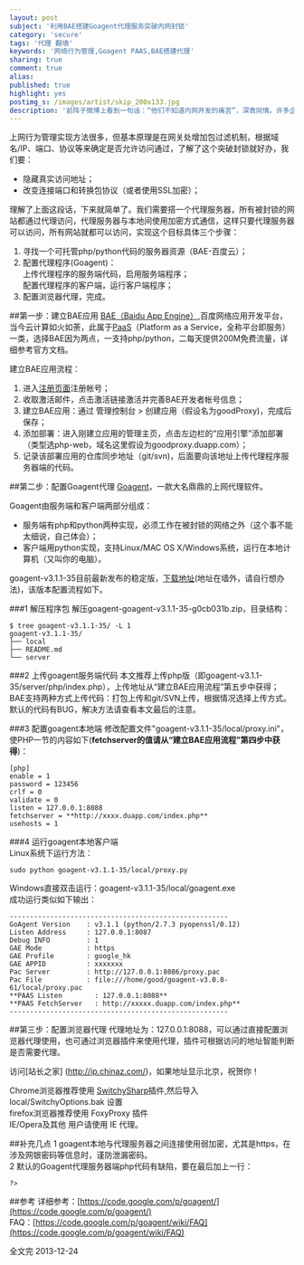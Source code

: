 ```yaml
---
layout: post
subject: '利用BAE搭建Goagent代理服务突破内网封锁'
category: 'secure'
tags: '代理 翻墙'
keywords: '网络行为管理,Goagent PAAS,BAE搭建代理'
sharing: true
comment: true
alias: 
published: true
highlight: yes
postimg_s: /images/artist/skip_200x133.jpg
description: '前阵子微博上看到一句话：“他们不知道内网开发的痛苦”，深表同情。许多企业内部通过<b>上网行为管理系统</b>限制访问部分网站，比如像[Ubutnu中文论坛]也在某公司禁止之列，作为一名geek怎可忍受！'  
---
```


上网行为管理实现方法很多，但基本原理是在网关处增加包过滤机制，根据域名/IP、端口、协议等来确定是否允许访问通过，了解了这个突破封锁就好办，我们要：  

  * 隐藏真实访问地址；   
  * 改变连接端口和转换包协议（或者使用SSL加密）； 

理解了上面这段话，下来就简单了。我们需要搭一个代理服务器，所有被封锁的网站都通过代理访问，代理服务器与本地间使用加密方式通信，这样只要代理服务器可以访问，所有网站就都可以访问，实现这个目标具体三个步骤：
 
1. 寻找一个可托管php/python代码的服务器资源（BAE-百度云）；  
2. 配置代理程序(Goagent)：  
	上传代理程序的服务端代码，启用服务端程序；  
	配置代理程序的客户端，运行客户端程序；  
3. 配置浏览器代理，完成。  

##第一步：建立BAE应用
[BAE（Baidu App Engine）](http://developer.baidu.com/bae/),百度网络应用开发平台，当今云计算如火如荼，此属于[PaaS](http://zh.wikipedia.org/wiki/%E5%B9%B3%E5%8F%B0%E5%8D%B3%E6%9C%8D%E5%8A%A1)（Platform as a Service，全称平台即服务）一类，选择BAE因为两点，一支持php/python，二每天提供200M免费流量，详细参考官方文档。

建立BAE应用流程：

1. 进入[注册页面](http://developer.baidu.com/bae)注册帐号；  
2. 收取激活邮件，点击激活链接激活并完善BAE开发者帐号信息；  
3. 建立BAE应用：通过 管理控制台 > 创建应用（假设名为goodProxy)，完成后保存；    
4. 添加部署：进入刚建立应用的管理主页，点击左边栏的“应用引擎”添加部署（类型选php-web，域名这里假设为goodproxy.duapp.com）；  
5. 记录该部署应用的仓库同步地址（git/svn)，后面要向该地址上传代理程序服务器端的代码。  

##第二步：配置Goagent代理
[Goagent](https://code.google.com/p/goagent/)，一款大名鼎鼎的上网代理软件。

Goagent由服务端和客户端两部分组成：  

+ 服务端有php和python两种实现，必须工作在被封锁的网络之外（这个事不能太细说，自己体会）；  
+ 客户端用python实现，支持Linux/MAC OS X/Windows系统，运行在本地计算机（又叫你的电脑）。  

goagent-v3.1.1-35目前最新发布的稳定版，[下载地址](https://nodeload.github.com/goagent/goagent/legacy.zip/3.0)(地址在墙外，请自行想办法)，该版本配置流程如下。

###1 解压程序包
解压goagent-goagent-v3.1.1-35-g0cb031b.zip，目录结构：
```
$ tree goagent-v3.1.1-35/ -L 1
goagent-v3.1.1-35/
├── local    
├── README.md
└── server
```

###2 上传goagent服务端代码
本文推荐上传php版（即goagent-v3.1.1-35/server/php/index.php），上传地址从“建立BAE应用流程”第五步中获得；BAE支持两种方式上传代码：打包上传和git/SVN上传，根据情况选择上传方式。默认的代码有BUG，解决方法请查看本文最后的注意。 

###3 配置goagent本地端
修改配置文件"goagent-v3.1.1-35/local/proxy.ini"，使PHP一节的内容如下(**fetchserver的值请从“建立BAE应用流程”第四步中获得**)：  
```
[php]
enable = 1
password = 123456
crlf = 0
validate = 0
listen = 127.0.0.1:8088
fetchserver = **http://xxxx.duapp.com/index.php**
usehosts = 1
```

###4 运行goagent本地客户端  
Linux系统下运行方法：
```
sudo python goagent-v3.1.1-35/local/proxy.py    
```
Windows直接双击运行：goagent-v3.1.1-35/local/goagent.exe  
成功运行类似如下输出：
```
------------------------------------------------------
GoAgent Version    : v3.1.1 (python/2.7.3 pyopenssl/0.12)
Listen Address     : 127.0.0.1:8087
Debug INFO         : 1
GAE Mode           : https
GAE Profile        : google_hk
GAE APPID          : xxxxxxx
Pac Server         : http://127.0.0.1:8086/proxy.pac
Pac File           : file:///home/good/goagent-v3.0.8-61/local/proxy.pac
**PAAS Listen        : 127.0.0.1:8088**
**PAAS FetchServer   : http://xxxxx.duapp.com/index.php**
------------------------------------------------------
```

##第三步：配置浏览器代理
代理地址为：127.0.0.1:8088，可以通过直接配置浏览器代理使用，也可通过浏览器插件来使用代理，插件可根据访问的地址智能判断是否需要代理。  

访问[站长之家] (http://ip.chinaz.com/)，如果地址显示北京，祝贺你！

Chrome浏览器推荐使用 [SwitchySharp](https://chrome.google.com/webstore/detail/dpplabbmogkhghncfbfdeeokoefdjegm)插件,然后导入 local/SwitchyOptions.bak 设置  
firefox浏览器推荐使用 FoxyProxy 插件  
IE/Opera及其他 用户请使用 IE 代理。


##补充几点
1 goagent本地与代理服务器之间连接使用弱加密，尤其是https，在涉及网银密码等信息时，谨防泄漏密码。    
2 默认的Goagent代理服务器端php代码有缺陷，要在最后加上一行：

	?>

##参考
详细参考：[https://code.google.com/p/goagent/](https://code.google.com/p/goagent/)  
FAQ：[https://code.google.com/p/goagent/wiki/FAQ](https://code.google.com/p/goagent/wiki/FAQ)  

全文完
2013-12-24


